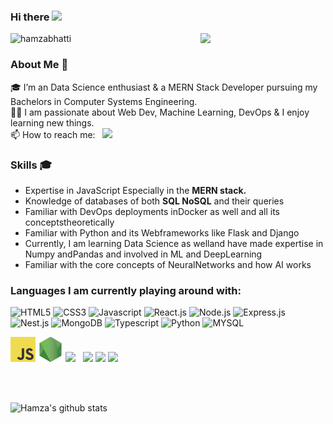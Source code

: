 <!-- ### Hi there 👋 -->

### Hi there <img src="https://raw.githubusercontent.com/iampavangandhi/iampavangandhi/master/gifs/Hi.gif" width="30px"> 

<img align='right' src='https://user-images.githubusercontent.com/5713670/87202985-820dcb80-c2b6-11ea-9f56-7ec461c497c3.gif' width='200"'>
<!-- <samp> -->

<p align="left"> <img src="https://komarev.com/ghpvc/?username=HamzaBhatti125&label=Profile%20views&color=0e75b6&style=flat" alt="hamzabhatti" /> </p>


### About Me 🚀

🎓 I’m an Data Science enthusiast & a MERN Stack Developer pursuing my Bachelors in Computer Systems Engineering. </br>
👨‍💻  I am passionate about Web Dev, Machine Learning, DevOps & I enjoy learning new things. </br> 
📫 How to reach me:  &nbsp; <a href="https://www.linkedin.com/in/hamza-bhati"><img src="https://img.shields.io/badge/linkedin-%230077B5.svg?&style=for-the-badge&logo=linkedin&logoColor=white" height=25></a>

<!-- </samp> -->

### Skills 🎓
- Expertise in JavaScript Especially in the <strong>MERN stack. </strong>
- Knowledge of databases of both <strong>SQL NoSQL</strong> and their queries
- Familiar with DevOps deployments inDocker as well and all its conceptstheoretically
- Familiar with Python and its Webframeworks like Flask and Django
- Currently, I am learning Data Science as welland have made expertise in Numpy andPandas and involved in ML and DeepLearning
- Familiar with the core concepts of NeuralNetworks and how AI works

<h3>Languages I am currently playing around with:</h3>

<img alt="HTML5" src="https://img.shields.io/badge/html5-20232a?style=for-the-badge&logo=html5&logoColor=20232a&labelColor=58a6ff" height="35"> <img alt="CSS3" src="https://img.shields.io/badge/css3-20232a?style=for-the-badge&logo=css3&logoColor=20232a&labelColor=58a6ff" height="35"> <img alt="Javascript" src="https://img.shields.io/badge/Javascript-20232a?style=for-the-badge&logo=javascript&logoColor=20232a&labelColor=58a6ff" height="35"> <img alt="React.js" src="https://img.shields.io/badge/React.js-20232a?style=for-the-badge&logo=react&logoColor=20232a&labelColor=58a6ff" height="35"> <img alt="Node.js" src="https://img.shields.io/badge/Node.js-20232a?style=for-the-badge&logo=Node.js&logoColor=20232a&labelColor=58a6ff" height="35"> <img alt="Express.js" src="https://img.shields.io/badge/Express.js-20232a?style=for-the-badge&logo=express&logoColor=20232a&labelColor=58a6ff" height="35"> <img alt="Nest.js" src="https://img.shields.io/badge/Nest.js-20232a?style=for-the-badge&logo=Nestjs&logoColor=20232a&labelColor=58a6ff" height="35"> <img alt="MongoDB" src="https://img.shields.io/badge/-MongoDB-20232a?style=for-the-badge&logo=MongoDB&logoColor=20232a&labelColor=58a6ff" height="35"> <img alt="Typescript" src="https://img.shields.io/badge/-typescript-20232a?style=for-the-badge&logo=typescript&logoColor=20232a&labelColor=58a6ff" height="35"> <img alt="Python" src="https://img.shields.io/badge/-Python-20232a?style=for-the-badge&logo=Python&logoColor=20232a&labelColor=58a6ff" height="35"> <img alt="MYSQL" src="https://img.shields.io/badge/-MySql-20232a?style=for-the-badge&logo=mysql&logoColor=20232a&labelColor=58a6ff" height="35">


<img src="https://raw.githubusercontent.com/github/explore/80688e429a7d4ef2fca1e82350fe8e3517d3494d/topics/javascript/javascript.png" width="40"> <img src="https://raw.githubusercontent.com/github/explore/80688e429a7d4ef2fca1e82350fe8e3517d3494d/topics/nodejs/nodejs.png" width="40"> <img src="https://upload.wikimedia.org/wikipedia/commons/6/64/Expressjs.png" width="100"> &nbsp; <img src="https://cdn.worldvectorlogo.com/logos/mongodb.svg" width="100"> <img src = "https://alphaville.github.io/optimization-engine/img/docker.gif" width="80"> <img src = "https://seeklogo.com/images/K/kubernetes-logo-3A67038EAB-seeklogo.com.png" width="60"> &nbsp;


<br>
<br>

![Hamza's github stats](https://github-readme-stats.vercel.app/api?username=HamzaBhatti125&show_icons=true&theme=merko)
